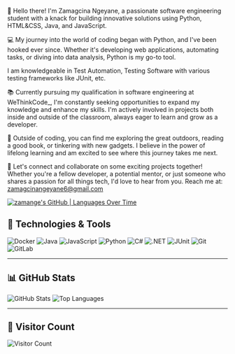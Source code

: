 👋 Hello there! I'm Zamagcina Ngeyane, a passionate software engineering student with a knack for building innovative solutions using Python, HTML&CSS, Java, and JavaScript.

💻 My journey into the world of coding began with Python, and I've been hooked ever since. Whether it's developing web applications, automating tasks, or diving into data analysis, Python is my go-to tool.

I am knowledgeable in Test Automation, Testing Software with various testing frameworks like JUnit, etc.

📚 Currently pursuing my qualification in software engineering at WeThinkCode_, I'm constantly seeking opportunities to expand my knowledge and enhance my skills. I'm actively involved in projects both inside and outside of the classroom, always eager to learn and grow as a developer.

🌱 Outside of coding, you can find me exploring the great outdoors, reading a good book, or tinkering with new gadgets. I believe in the power of lifelong learning and am excited to see where this journey takes me next.

🤝 Let's connect and collaborate on some exciting projects together! Whether you're a fellow developer, a potential mentor, or just someone who shares a passion for all things tech, I'd love to hear from you. Reach me at: zamagcinangeyane6@gmail.com

[![zamange's GitHub | Languages Over Time](https://stats.quira.sh/zamange/languages-over-time?theme=dark)](https://quira.sh?utm_source=widgets&utm_campaign=zamange)

## 🔧 Technologies & Tools

![Docker](https://img.shields.io/badge/Docker-2496ED?style=for-the-badge&logo=docker&logoColor=white)
![Java](https://img.shields.io/badge/Java-007396?style=for-the-badge&logo=java&logoColor=white)
![JavaScript](https://img.shields.io/badge/JavaScript-F7DF1E?style=for-the-badge&logo=javascript&logoColor=black)
![Python](https://img.shields.io/badge/Python-3776AB?style=for-the-badge&logo=python&logoColor=white)
![C#](https://img.shields.io/badge/C%23-239120?style=for-the-badge&logo=c-sharp&logoColor=white)
![.NET](https://img.shields.io/badge/.NET-512BD4?style=for-the-badge&logo=dotnet&logoColor=white)
![JUnit](https://img.shields.io/badge/JUnit-25A162?style=for-the-badge&logo=junit5&logoColor=white)
![Git](https://img.shields.io/badge/Git-F05032?style=for-the-badge&logo=git&logoColor=white)
![GitLab](https://img.shields.io/badge/GitLab-330F63?style=for-the-badge&logo=gitlab&logoColor=white)

---

## 📊 GitHub Stats

![GitHub Stats](https://github-readme-stats.vercel.app/api?username=zamange&show_icons=true&theme=radical)
![Top Languages](https://github-readme-stats.vercel.app/api/top-langs/?username=zamange&layout=compact&theme=radical)

---

## 👥 Visitor Count

![Visitor Count](https://komarev.com/ghpvc/?username=zamange&style=for-the-badge&color=blue)
